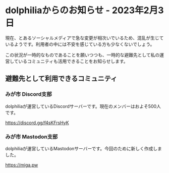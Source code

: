 # dolphiliaからのお知らせ - 2023年2月3日

現在、とあるソーシャルメディアで急な変更が相次いでいるため、混乱が生じているようです。利用者の中には不安を感じている方も少なくないでしょう。

この状況が一時的なものであることを願いつつも、一時的な避難先として私の運営しているコミュニティも活用できることをお知らせします。


## 避難先として利用できるコミュニティ

### みが市 Discord支部

dolphiliaが運営しているDiscordサーバーです。現在のメンバーはおよそ500人です。

https://discord.gg/f4sKFrsHyK


### みが市 Mastodon支部

dolphiliaが運営しているMastodonサーバーです。今回のために新しく作成しました。

https://miga.pw
